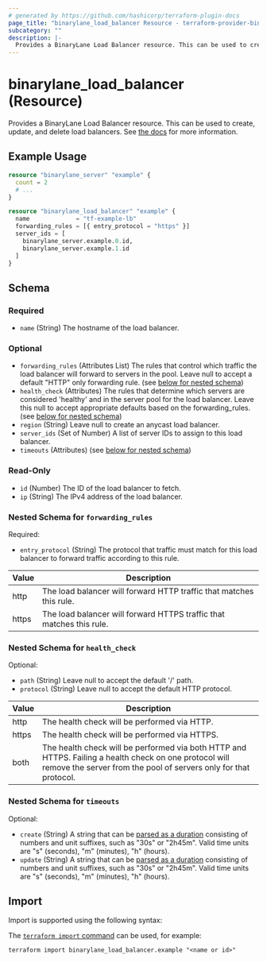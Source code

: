 ```yaml
---
# generated by https://github.com/hashicorp/terraform-plugin-docs
page_title: "binarylane_load_balancer Resource - terraform-provider-binarylane"
subcategory: ""
description: |-
  Provides a BinaryLane Load Balancer resource. This can be used to create, update, and delete load balancers. See the docs https://support.binarylane.com.au/support/solutions/articles/1000025661-load-balancer for more information.
---
```


# binarylane_load_balancer (Resource)

Provides a BinaryLane Load Balancer resource. This can be used to create, update, and delete load balancers. See [the docs](https://support.binarylane.com.au/support/solutions/articles/1000025661-load-balancer) for more information.

## Example Usage

```terraform
resource "binarylane_server" "example" {
  count = 2
  # ...
}

resource "binarylane_load_balancer" "example" {
  name             = "tf-example-lb"
  forwarding_rules = [{ entry_protocol = "https" }]
  server_ids = [
    binarylane_server.example.0.id,
    binarylane_server.example.1.id
  ]
}
```

<!-- schema generated by tfplugindocs -->
## Schema

### Required

- `name` (String) The hostname of the load balancer.

### Optional

- `forwarding_rules` (Attributes List) The rules that control which traffic the load balancer will forward to servers in the pool. Leave null to accept a default "HTTP" only forwarding rule. (see [below for nested schema](#nestedatt--forwarding_rules))
- `health_check` (Attributes) The rules that determine which servers are considered 'healthy' and in the server pool for the load balancer. Leave this null to accept appropriate defaults based on the forwarding_rules. (see [below for nested schema](#nestedatt--health_check))
- `region` (String) Leave null to create an anycast load balancer.
- `server_ids` (Set of Number) A list of server IDs to assign to this load balancer.
- `timeouts` (Attributes) (see [below for nested schema](#nestedatt--timeouts))

### Read-Only

- `id` (Number) The ID of the load balancer to fetch.
- `ip` (String) The IPv4 address of the load balancer.

<a id="nestedatt--forwarding_rules"></a>
### Nested Schema for `forwarding_rules`

Required:

- `entry_protocol` (String) The protocol that traffic must match for this load balancer to forward traffic according to this rule.

| Value | Description |
| ----- | ----------- |
| http | The load balancer will forward HTTP traffic that matches this rule. |
| https | The load balancer will forward HTTPS traffic that matches this rule. |


<a id="nestedatt--health_check"></a>
### Nested Schema for `health_check`

Optional:

- `path` (String) Leave null to accept the default '/' path.
- `protocol` (String) Leave null to accept the default HTTP protocol.

| Value | Description |
| ----- | ----------- |
| http | The health check will be performed via HTTP. |
| https | The health check will be performed via HTTPS. |
| both | The health check will be performed via both HTTP and HTTPS. Failing a health check on one protocol will remove the server from the pool of servers only for that protocol. |


<a id="nestedatt--timeouts"></a>
### Nested Schema for `timeouts`

Optional:

- `create` (String) A string that can be [parsed as a duration](https://pkg.go.dev/time#ParseDuration) consisting of numbers and unit suffixes, such as "30s" or "2h45m". Valid time units are "s" (seconds), "m" (minutes), "h" (hours).
- `update` (String) A string that can be [parsed as a duration](https://pkg.go.dev/time#ParseDuration) consisting of numbers and unit suffixes, such as "30s" or "2h45m". Valid time units are "s" (seconds), "m" (minutes), "h" (hours).

## Import

Import is supported using the following syntax:

The [`terraform import` command](https://developer.hashicorp.com/terraform/cli/commands/import) can be used, for example:

```shell
terraform import binarylane_load_balancer.example "<name or id>"
```
